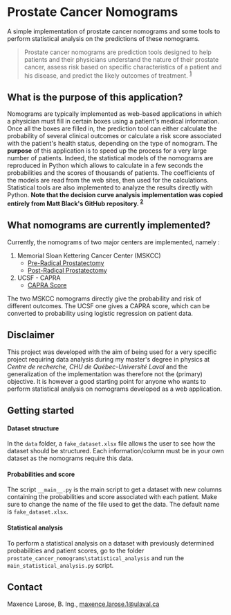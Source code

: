 # Prostate Cancer Nomograms
A simple implementation of prostate cancer nomograms and some tools to perform statistical analysis on the predictions of these nomograms.

> Prostate cancer nomograms are prediction tools designed to help patients and their physicians understand the nature of their prostate cancer, assess risk based on specific characteristics of a patient and his disease, and predict the likely outcomes of treatment. <sup>[1][1]</sup>

## What is the purpose of this application?

Nomograms are typically implemented as web-based applications in which a physician must fill in certain boxes using a patient's medical information. Once all the boxes are filled in, the prediction tool can either calculate the probability of several clinical outcomes or calculate a risk score associated with the patient's health status, depending on the type of nomogram. The **purpose** of this application is to speed up the process for a very large number of patients. Indeed, the statistical models of the nomograms are reproduced in Python which allows to calculate in a few seconds the probabilities and the scores of thousands of patients. The coefficients of the models are read from the web sites, then used for the calculations. Statistical tools are also implemented to analyze the results directly with Python. **Note that the decision curve analysis implementation was copied entirely from Matt Black's GitHub repository. <sup>[2][2]</sup>**

## What nomograms are currently implemented?

Currently, the nomograms of two major centers are implemented, namely :

1. Memorial Sloan Kettering Cancer Center (MSKCC)
   - [Pre-Radical Prostatectomy](https://www.mskcc.org/nomograms/prostate/pre_op)
   - [Post-Radical Prostatectomy](https://www.mskcc.org/nomograms/prostate/post_op)
2. UCSF - CAPRA
   - [CAPRA Score](https://urology.ucsf.edu/research/cancer/prostate-cancer-risk-assessment-and-the-ucsf-capra-score#.YS1Kqo5KiUk)

The two MSKCC nomograms directly give the probability and risk of different outcomes. The UCSF one gives a CAPRA score, which can be converted to probability using logistic regression on patient data.

## Disclaimer

This project was developed with the aim of being used for a very specific project requiring data analysis during my master's degree in physics at *Centre de recherche, CHU de Québec-Université Laval* and the generalization of the implementation was therefore not the (primary) objective. It is however a good starting point for anyone who wants to perform statistical analysis on nomograms developed as a web application.

## Getting started

#### Dataset structure

In the `data` folder, a `fake_dataset.xlsx` file allows the user to see how the dataset should be structured. Each information/column must be in your own dataset as the nomograms require this data.

#### Probabilities and score 

The script `__main__.py` is the main script to get a dataset with new columns containing the probabilities and score associated with each patient. Make sure to change the name of the file used to get the data. The default name is `fake_dataset.xlsx`. 

#### Statistical analysis

To perform a statistical analysis on a dataset with previously determined probabilities and patient scores, go to the folder `prostate_cancer_nomograms\statistical_analysis` and run the `main_statistical_analysis.py` script. 

## Contact

Maxence Larose, B. Ing., [maxence.larose.1@ulaval.ca](mailto:maxence.larose.1@ulaval.ca)



[comment]: REFERENCES>
[1]: <https://www.mskcc.org/nomograms/prostate> "MSKCC - Prostate Cancer Nomograms"
[2]:  https://github.com/matt-black/dcapy "Matt Black's decision curve analysis library for Python"
[3]: https://urology.ucsf.edu/research/cancer/prostate-cancer-risk-assessment-and-the-ucsf-capra-score "UCSF CAPRA - Prostate Cancer Nomograms"

